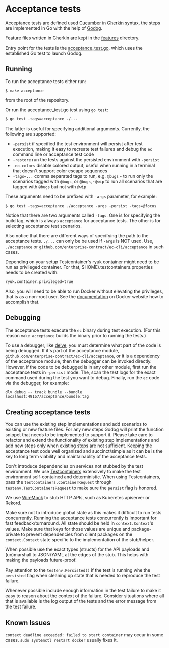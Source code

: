 # Acceptance tests

Acceptance tests are defined used [Cucumber](https://cucumber.io/) in
[Gherkin](https://cucumber.io/docs/gherkin/) syntax, the steps are implemented
in Go with the help of [Godog](https://github.com/cucumber/godog/).

Feature files written in Gherkin are kept in the [features](../../features/)
directory.

Entry point for the tests is the [acceptance_test.go](acceptance_test.go), which
uses the established Go test to launch Godog.

## Running

To run the acceptance tests either run:

    $ make acceptance

from the root of the repository.

Or run the acceptance_test.go test using `go test`:

    $ go test -tags=acceptance ./...

The latter is useful for specifying additional arguments. Currently, the
following are supported:

  * `-persist` if specified the test environment will persist after test
    execution, making it easy to recreate test failures and debug the `ec`
    command line or acceptance test code
  * `-restore` run the tests against the persisted environment with `-persist`
  * `-no-colors` disable colored output, useful when running in a terminal that
    doesn't support color escape sequences
  * `-tags=...` comma separated tags to run, e.g. `@bugs` - to run only the
    scenarios tagged with `@bugs`, or `@bugs,~@wip` to run all scenarios that
    are tagged with `@bugs` but not with `@wip`

These arguments need to be prefixed with `-args` parameter, for example:

    $ go test -tags=acceptance ./acceptance -args -persist -tags=@focus

Notice that there are two arguments called `-tags`. One is for specifying the
build tag, which is always `acceptance` for acceptance tests. The other is for
selecting acceptance test scenarios.

Also notice that there are different ways of specifying the path to the
acceptance tests. `./...` can only be be used if `-args` is NOT used. Use,
`./acceptance` or `github.com/enterprise-contract/ec-cli/acceptance`
in such cases.

Depending on your setup Testcontainer's ryuk container might need to be run as
privileged container. For that, $HOME/.testcontainers.properties needs to be
created with:

    ryuk.container.privileged=true

Also, you will need to be able to run Docker without elevating the privileges,
that is as a non-root user. See the
[documentation](https://docs.docker.com/engine/install/linux-postinstall/) on
Docker website how to accomplish that.

## Debugging

The acceptance tests execute the `ec` binary during test execution. (For this
reason `make acceptance` builds the binary prior to running the tests.)

To use a debugger, like [delve](https://github.com/go-delve/delve), you must
determine what part of the code is being debugged. If it's part of the
acceptance module, `github.com/enterprise-contract/ec-cli/acceptance`, or
it is a dependency of the acceptance module, then the debugger can be invoked
directly. However, if the code to be debugged is in any other module, first
run the acceptance tests in `-persist` mode. The, scan the test logs for the
exact command used during the test you want to debug. Finally, run the `ec` code
via the debugger, for example:

    dlv debug -- track bundle --bundle localhost:49167/acceptance/bundle:tag

## Creating acceptance tests

You can use the existing step implementations and add scenarios to existing or
new feature files. For any new steps Godog will print the function snippet that
needs to be implemented to support it. Please take care to refactor and extend
the functionality of existing step implementations and add new steps only when
existing steps are not sufficient. Keeping the acceptance test code well
organized and succinct/simple as it can be is the key to long term viability
and maintainablity of the acceptance tests.

Don't introduce dependencies on services not stubbed by the test environment.
We use [Testcontainers](https://www.testcontainers.org/) extensively to make
the test environment self-contained and deterministic. When using
Testcontainers, pass the `testcontainers.ContainerRequest` through
`testenv.TestContainersRequest` to make sure the `persist` flag is honored.

We use [WireMock](https://wiremock.org/) to stub HTTP APIs, such as Kuberetes
apiserver or Rekord.

Make sure not to introduce global state as this makes it difficult to run tests
concurrently. Running the acceptance tests concurrently is important for fast
feedback/turnaround. All state should be held in `context.Context`'s values.
Make sure that keys for those values are unique and package-private to prevent
dependencies from client packages on the `context.Context` state specific to
the implementation of the stub/helper.

When possible use the exact types (structs) for the API payloads and
(un)marshall to JSON/YAML at the edges of the stub. This helps with making the
payloads future-proof.

Pay attention to the `testenv.Persisted()` if the test is running whe the
`persisted` flag when cleaning up state that is needed to reproduce the test
failure.

Whenever possible include enough information in the test failure to make it
easy to reason about the context of the failure. Consider situations where
all that is available is the log output of the tests and the error message
from the test failure.

## Known Issues

`context deadline exceeded: failed to start container` may occur in some
cases. `sudo systemctl restart docker` usually fixes it.

